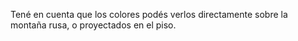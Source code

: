 Tené en cuenta que los colores podés verlos directamente sobre la montaña rusa, o proyectados en el piso. 